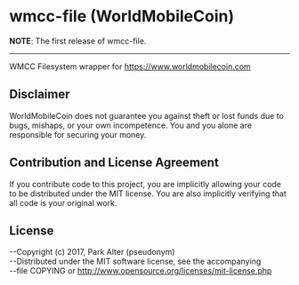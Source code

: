 # wmcc-file (WorldMobileCoin)

__NOTE__: The first release of wmcc-file.

---

WMCC Filesystem wrapper for https://www.worldmobilecoin.com

## Disclaimer

WorldMobileCoin does not guarantee you against theft or lost funds due to bugs, mishaps,
or your own incompetence. You and you alone are responsible for securing your money.

## Contribution and License Agreement

If you contribute code to this project, you are implicitly allowing your code
to be distributed under the MIT license. You are also implicitly verifying that
all code is your original work.

## License

--Copyright (c) 2017, Park Alter (pseudonym)  
--Distributed under the MIT software license, see the accompanying  
--file COPYING or http://www.opensource.org/licenses/mit-license.php